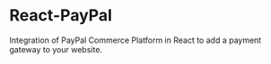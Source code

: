 # React-PayPal
Integration of PayPal Commerce Platform in React to add a payment gateway to your website.
